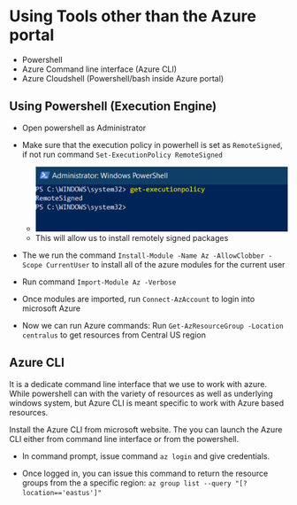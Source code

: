 # Using Tools other than the Azure portal

- Powershell
- Azure Command line interface (Azure CLI)
- Azure Cloudshell (Powershell/bash inside Azure portal)

## Using Powershell (Execution Engine)

- Open powershell as Administrator
- Make sure that the execution policy in powerhell is set as `RemoteSigned`, if not run command `Set-ExecutionPolicy RemoteSigned`

  - ![execution policy](./images/59.PNG)
  - This will allow us to install remotely signed packages

- The we run the command `Install-Module -Name Az -AllowClobber -Scope CurrentUser` to install all of the azure modules for the current user
- Run command `Import-Module Az -Verbose`
- Once modules are imported, run `Connect-AzAccount` to login into microsoft Azure
- Now we can run Azure commands: Run `Get-AzResourceGroup -Location centralus` to get resources from Central US region

## Azure CLI

It is a dedicate command line interface that we use to work with azure. While powershell can with the variety of resources as well as underlying windows system, but Azure CLI is meant specific to work with Azure based resources.

Install the Azure CLI from microsoft website. The you can launch the Azure CLI either from command line interface or from the powershell.

- In command prompt, issue command `az login` and give credentials.

- Once logged in, you can issue this command to return the resource groups from the a specific region: `az group list --query "[?location=='eastus']"`
